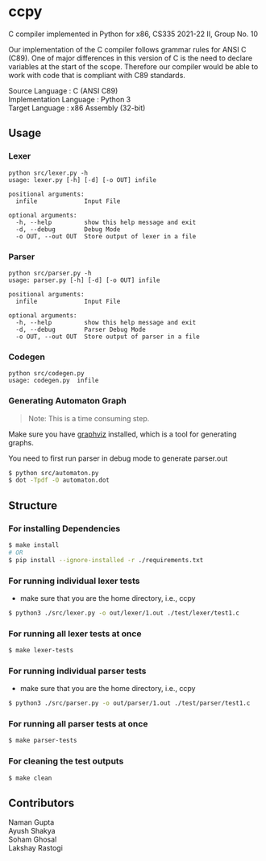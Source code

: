 # ccpy
C compiler implemented in Python for x86, CS335 2021-22 II, Group No. 10

Our implementation of the C compiler follows grammar rules for ANSI C (C89). One of major differences in this version of C is the need to declare variables at the start of the scope. Therefore our compiler would be able to work with code that is compliant with C89 standards.

Source Language : C (ANSI C89)\
Implementation Language : Python 3 \
Target Language : x86 Assembly (32-bit)

## Usage

### Lexer
```
python src/lexer.py -h
usage: lexer.py [-h] [-d] [-o OUT] infile

positional arguments:
  infile             Input File

optional arguments:
  -h, --help         show this help message and exit
  -d, --debug        Debug Mode
  -o OUT, --out OUT  Store output of lexer in a file
```

### Parser
```
python src/parser.py -h
usage: parser.py [-h] [-d] [-o OUT] infile

positional arguments:
  infile             Input File

optional arguments:
  -h, --help         show this help message and exit
  -d, --debug        Parser Debug Mode
  -o OUT, --out OUT  Store output of parser in a file
```

### Codegen
```
python src/codegen.py
usage: codegen.py  infile
```

### Generating Automaton Graph
> Note: This is a time consuming step.

Make sure you have [graphviz](http://www.graphviz.org/) installed, which is a tool for generating graphs.

You need to first run parser in debug mode to generate parser.out
```bash
$ python src/automaton.py
$ dot -Tpdf -O automaton.dot
```

## Structure

### For installing Dependencies
```bash 
$ make install
# OR
$ pip install --ignore-installed -r ./requirements.txt  
```

### For running individual lexer tests
- make sure that you are the home directory, i.e., ccpy
```bash
$ python3 ./src/lexer.py -o out/lexer/1.out ./test/lexer/test1.c

```
### For running all lexer tests at once
```bash
$ make lexer-tests 

```
### For running individual parser tests
- make sure that you are the home directory, i.e., ccpy
```bash
$ python3 ./src/parser.py -o out/parser/1.out ./test/parser/test1.c

```
### For running all parser tests at once
```bash
$ make parser-tests 

```
### For cleaning the test outputs
```bash
$ make clean 

```

## Contributors


Naman Gupta \
Ayush Shakya \
Soham Ghosal \
Lakshay Rastogi